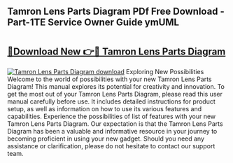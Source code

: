 ## Tamron Lens Parts Diagram PDf Free Download - Part-1TE Service Owner Guide ymUML

# <h2><a href="http://dfpnuhx.blite.top/?on=Tamron+Lens+Parts+Diagram">🔗Download New 👉🔴 Tamron Lens Parts Diagram</a></h2>

[![Tamron Lens Parts Diagram download](https://i.imgur.com/lujVjoI.png)](http://dfpnuhx.blite.top/?on=Tamron+Lens+Parts+Diagram)
Exploring New Possibilities Welcome to the world of possibilities with your new Tamron Lens Parts Diagram! This manual explores its potential for creativity and innovation. To get the most out of your Tamron Lens Parts Diagram, please read this user manual carefully before use. It includes detailed instructions for product setup, as well as information on how to use its various features and capabilities. Experience the possibilities of list of features with your new Tamron Lens Parts Diagram. Our expectation is that the Tamron Lens Parts Diagram has been a valuable and informative resource in your journey to becoming proficient in using your new gadget. Should you need any assistance or clarification, please do not hesitate to contact our support team.
